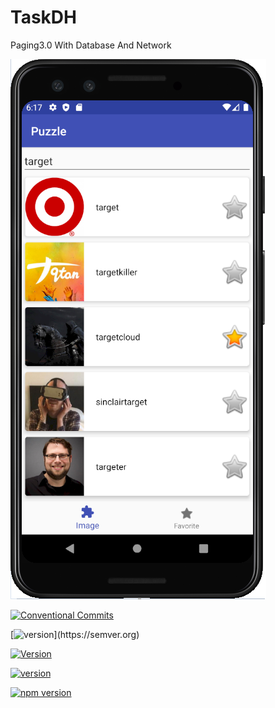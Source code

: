 # TaskDH
Paging3.0 With Database And Network


![Showcase](https://raw.githubusercontent.com/kkeman/TaskDH/master/art/taskdh.png)

[![Conventional Commits](https://search.maven.org/artifact/io.github.nasmedia-tech/nstationsdk/0.6.1/aar)](https://conventionalcommits.org)

[![version]([https://img.shields.io/badge/version-1.0.1-yellow.svg](https://search.maven.org/artifact/io.github.nasmedia-tech/nstationsdk/0.6.1/aar))](https://semver.org)


[![Version](https://search.maven.org/artifact/io.github.nasmedia-tech/nstationsdk/0.6.1/aar)](https://search.maven.org/artifact/io.github.nasmedia-tech/nstationsdk/0.6.1/aar)


[![version](https://img.shields.io/badge/version-1.0.1-yellow.svg)](https://search.maven.org/artifact/io.github.nasmedia-tech/nstationsdk/0.6.1/aar)


[![npm version](https://search.maven.org/artifact/io.github.nasmedia-tech/nstationsdk/0.6.1/aar.svg)](https://search.maven.org/artifact/io.github.nasmedia-tech/nstationsdk/0.6.1/aar)
